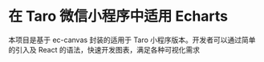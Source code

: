 # 在 Taro 微信小程序中适用 Echarts

本项目是基于 ec-canvas 封装的适用于 Taro 小程序版本。开发者可以通过简单的引入及 React 的语法，快速开发图表，满足各种可视化需求
